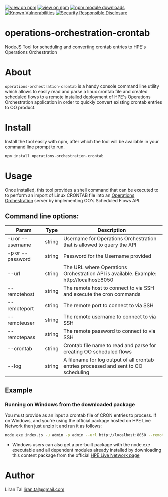 [![view on npm](http://img.shields.io/npm/v/operations-orchestration-crontab.svg)](https://www.npmjs.org/package/operations-orchestration-crontab)
[![view on npm](http://img.shields.io/npm/l/operations-orchestration-crontab.svg)](https://www.npmjs.org/package/operations-orchestration-crontab)
[![npm module downloads](http://img.shields.io/npm/dt/operations-orchestration-crontab.svg)](https://www.npmjs.org/package/operations-orchestration-crontab)
[![Known Vulnerabilities](https://snyk.io/test/github/lirantal/operations-orchestration-crontab/badge.svg?targetFile=package.json)](https://snyk.io/test/github/lirantal/operations-orchestration-crontab?targetFile=package.json)
[![Security Responsible Disclosure](https://img.shields.io/badge/Security-Responsible%20Disclosure-yellow.svg)](https://github.com/nodejs/security-wg/blob/master/processes/responsible_disclosure_template.md)

# operations-orchestration-crontab

NodeJS Tool for scheduling and converting crontab entries to HPE's Operations Orchestration

# About

`operations-orchestration-crontab` is a handy console command line utility which allows to easily read and parse a linux crontab file and created scheduled flows to a remote installed deployment of HPE's Operations Orchestration application in order to quickly convert existing crontab entries to OO product.

# Install

Install the tool easily with npm, after which the tool will be available in your command line prompt to run.

```javascript
npm install operations-orchestration-crontab
```

# Usage

Once installed, this tool provides a shell command that can be executed to to perform an import of Linux CRONTAB file into an [Operations Orchestration](https://hpln.hpe.com/group/operations-orchestration) server by implementing OO's Scheduled Flows API.

## Command line options:

| Param            | Type   | Description                                                                             |
| ---------------- | ------ | --------------------------------------------------------------------------------------- |
| -u or --username | string | Username for Operations Orchestration that is allowed to query the API                  |
| -p or --password | string | Password for the Username provided                                                      |
| --url            | string | The URL where Operations Orchestration API is available. Example: http://localhost:8050 |
| --remotehost     | string | The remote host to connect to via SSH and execute the cron commands                     |
| --remoteport     | string | The remote port to connect to via SSH                                                   |
| --remoteuser     | string | The remote username to connect to via SSH                                               |
| --remotepass     | string | The remote password to connect to via SSH                                               |
| --crontab        | string | Crontab file name to read and parse for creating OO scheduled flows                     |
| --log            | string | A filename for log output of all crontab entries processed and sent to OO scheduling    |

## Example

### Running on Windows from the downloaded package

You must provide as an input a crontab file of CRON entries to process.
If on Windows, and you're using the official package hosted on HPE Live Network then just unzip it and run it as follows:

```bash
node.exe index.js -u admin -p admin --url http://localhost:8050 --remotehost mylinux.server.com --remoteport 22 --remoteuser root --remotepass root --crontab /tmp/crontab.txt
```

- Windows users can also get a pre-built package with the node.exe executable and all dependent modules already installed by downloading this content package from the official [HPE Live Network page](https://hpln.hpe.com/contentoffering/operations-orchestration-backup-tool-importexport)

# Author

Liran Tal <liran.tal@gmail.com>
